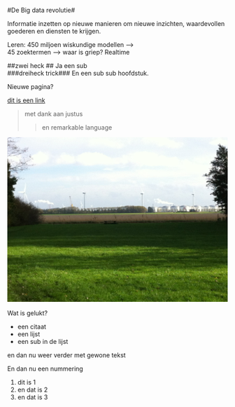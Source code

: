 #De Big data revolutie#

Informatie inzetten op nieuwe manieren om nieuwe inzichten, waardevollen goederen en diensten te krijgen.


Leren: 450 miljoen wiskundige modellen -->	
45 zoektermen --> waar is griep? Realtime 






##zwei heck ##
Ja een sub		
###dreiheck trick###
En een sub sub hoofdstuk.


Nieuwe pagina?

[dit is een link](http://wwww.nu.nl)

>met dank aan justus
>>en remarkable language


![Dit is een afbeelding](IMG_0827.jpg)



Wat is gelukt?

- een citaat
- een lijst
- een sub in de lijst






en dan nu weer verder met gewone tekst


En dan nu een nummering

1. dit is 1
2. en dat is 2
3. en dat is 3





